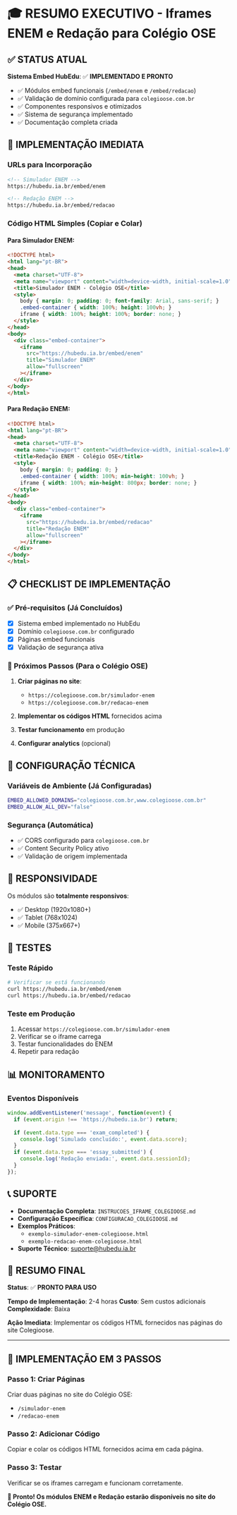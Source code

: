# 🎓 RESUMO EXECUTIVO - Iframes ENEM e Redação para Colégio OSE

## ✅ STATUS ATUAL

**Sistema Embed HubEdu**: ✅ **IMPLEMENTADO E PRONTO**

- ✅ Módulos embed funcionais (`/embed/enem` e `/embed/redacao`)
- ✅ Validação de domínio configurada para `colegioose.com.br`
- ✅ Componentes responsivos e otimizados
- ✅ Sistema de segurança implementado
- ✅ Documentação completa criada

## 🚀 IMPLEMENTAÇÃO IMEDIATA

### URLs para Incorporação
```html
<!-- Simulador ENEM -->
https://hubedu.ia.br/embed/enem

<!-- Redação ENEM -->
https://hubedu.ia.br/embed/redacao
```

### Código HTML Simples (Copiar e Colar)

#### Para Simulador ENEM:
```html
<!DOCTYPE html>
<html lang="pt-BR">
<head>
  <meta charset="UTF-8">
  <meta name="viewport" content="width=device-width, initial-scale=1.0">
  <title>Simulador ENEM - Colégio OSE</title>
  <style>
    body { margin: 0; padding: 0; font-family: Arial, sans-serif; }
    .embed-container { width: 100%; height: 100vh; }
    iframe { width: 100%; height: 100%; border: none; }
  </style>
</head>
<body>
  <div class="embed-container">
    <iframe 
      src="https://hubedu.ia.br/embed/enem"
      title="Simulador ENEM"
      allow="fullscreen"
    ></iframe>
  </div>
</body>
</html>
```

#### Para Redação ENEM:
```html
<!DOCTYPE html>
<html lang="pt-BR">
<head>
  <meta charset="UTF-8">
  <meta name="viewport" content="width=device-width, initial-scale=1.0">
  <title>Redação ENEM - Colégio OSE</title>
  <style>
    body { margin: 0; padding: 0; }
    .embed-container { width: 100%; min-height: 100vh; }
    iframe { width: 100%; min-height: 800px; border: none; }
  </style>
</head>
<body>
  <div class="embed-container">
    <iframe 
      src="https://hubedu.ia.br/embed/redacao"
      title="Redação ENEM"
      allow="fullscreen"
    ></iframe>
  </div>
</body>
</html>
```

## 📋 CHECKLIST DE IMPLEMENTAÇÃO

### ✅ Pré-requisitos (Já Concluídos)
- [x] Sistema embed implementado no HubEdu
- [x] Domínio `colegioose.com.br` configurado
- [x] Páginas embed funcionais
- [x] Validação de segurança ativa

### 🎯 Próximos Passos (Para o Colégio OSE)
1. **Criar páginas no site**:
   - `https://colegioose.com.br/simulador-enem`
   - `https://colegioose.com.br/redacao-enem`

2. **Implementar os códigos HTML** fornecidos acima

3. **Testar funcionamento** em produção

4. **Configurar analytics** (opcional)

## 🔧 CONFIGURAÇÃO TÉCNICA

### Variáveis de Ambiente (Já Configuradas)
```bash
EMBED_ALLOWED_DOMAINS="colegioose.com.br,www.colegioose.com.br"
EMBED_ALLOW_ALL_DEV="false"
```

### Segurança (Automática)
- ✅ CORS configurado para `colegioose.com.br`
- ✅ Content Security Policy ativo
- ✅ Validação de origem implementada

## 📱 RESPONSIVIDADE

Os módulos são **totalmente responsivos**:
- ✅ Desktop (1920x1080+)
- ✅ Tablet (768x1024)
- ✅ Mobile (375x667+)

## 🧪 TESTES

### Teste Rápido
```bash
# Verificar se está funcionando
curl https://hubedu.ia.br/embed/enem
curl https://hubedu.ia.br/embed/redacao
```

### Teste em Produção
1. Acessar `https://colegioose.com.br/simulador-enem`
2. Verificar se o iframe carrega
3. Testar funcionalidades do ENEM
4. Repetir para redação

## 📊 MONITORAMENTO

### Eventos Disponíveis
```javascript
window.addEventListener('message', function(event) {
  if (event.origin !== 'https://hubedu.ia.br') return;
  
  if (event.data.type === 'exam_completed') {
    console.log('Simulado concluído:', event.data.score);
  }
  if (event.data.type === 'essay_submitted') {
    console.log('Redação enviada:', event.data.sessionId);
  }
});
```

## 📞 SUPORTE

- **Documentação Completa**: `INSTRUCOES_IFRAME_COLEGIOOSE.md`
- **Configuração Específica**: `CONFIGURACAO_COLEGIOOSE.md`
- **Exemplos Práticos**: 
  - `exemplo-simulador-enem-colegioose.html`
  - `exemplo-redacao-enem-colegioose.html`
- **Suporte Técnico**: suporte@hubedu.ia.br

## 🎯 RESUMO FINAL

**Status**: ✅ **PRONTO PARA USO**

**Tempo de Implementação**: 2-4 horas
**Custo**: Sem custos adicionais
**Complexidade**: Baixa

**Ação Imediata**: Implementar os códigos HTML fornecidos nas páginas do site Colegioose.

---

## 🚀 IMPLEMENTAÇÃO EM 3 PASSOS

### Passo 1: Criar Páginas
Criar duas páginas no site do Colégio OSE:
- `/simulador-enem`
- `/redacao-enem`

### Passo 2: Adicionar Código
Copiar e colar os códigos HTML fornecidos acima em cada página.

### Passo 3: Testar
Verificar se os iframes carregam e funcionam corretamente.

**🎉 Pronto! Os módulos ENEM e Redação estarão disponíveis no site do Colégio OSE.**
